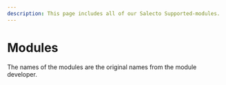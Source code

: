 ```yaml
---
description: This page includes all of our Salecto Supported-modules.
---
```


# Modules

The names of the modules are the original names from the module developer. 

